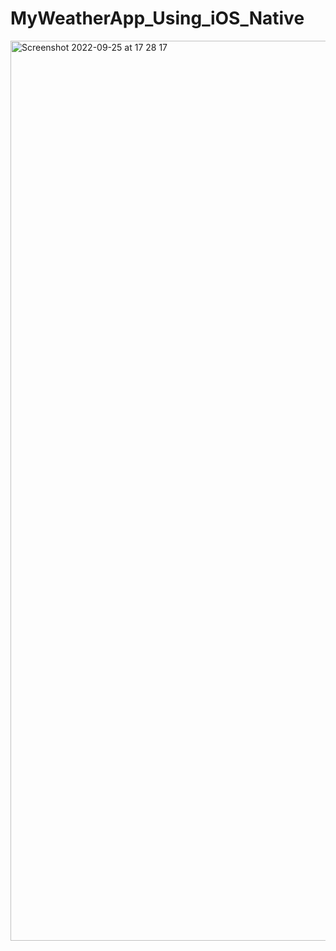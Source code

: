# MyWeatherApp_Using_iOS_Native

<img width="1440" alt="Screenshot 2022-09-25 at 17 28 17" src="https://user-images.githubusercontent.com/48385098/192142262-2bd9a736-da1c-4275-8e32-873e5aef4510.png">

